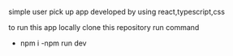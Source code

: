 simple user pick up app developed by using react,typescript,css

to run this app locally clone this repository run command
- npm i
-npm run dev 
